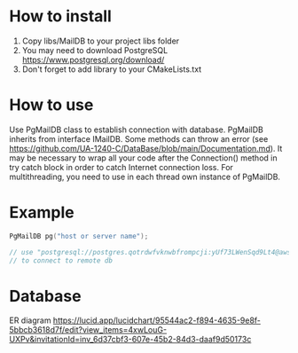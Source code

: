 # How to install
1. Copy libs/MailDB to your project libs folder
2. You may need to download PostgreSQL https://www.postgresql.org/download/
3. Don't forget to add library to your CMakeLists.txt
# How to use
Use PgMailDB class to establish connection with database. PgMailDB inherits from interface IMailDB. Some methods can throw an error (see https://github.com/UA-1240-C/DataBase/blob/main/Documentation.md).  It may be necessary to wrap all your code after the Connection() method in try catch block in order to catch Internet connection loss. For multithreading, you need to use in each thread own instance of PgMailDB.
# Example
```C++
PgMailDB pg("host or server name");

// use "postgresql://postgres.qotrdwfvknwbfrompcji:yUf73LWenSqd9Lt4@aws-0-eu-central-1.pooler.supabase.com:6543/postgres?sslmode=require"
// to connect to remote db

```
# Database
ER diagram https://lucid.app/lucidchart/95544ac2-f894-4635-9e8f-5bbcb3618d7f/edit?view_items=4xwLouG-UXPv&invitationId=inv_6d37cbf3-607e-45b2-84d3-daaf9d50173c
